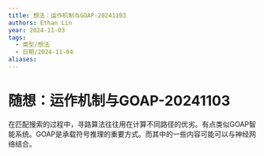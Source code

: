 ```yaml
---
title: 想法：运作机制与GOAP-20241103
authors: Ethan Lin
year: 2024-11-03
tags:
  - 类型/想法
  - 日期/2024-11-04
aliases:
---
```

# 随想：运作机制与GOAP-20241103

在匹配搜索的过程中，寻路算法往往用在计算不同路径的优劣。有点类似GOAP智能系统。GOAP是承载符号推理的重要方式。而其中的一些内容可能可以与神经网络结合。


